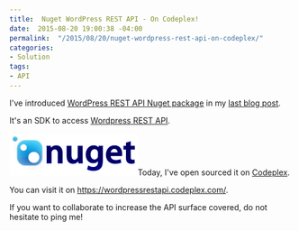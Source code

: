 ```yaml
---
title:  Nuget WordPress REST API - On Codeplex!
date:  2015-08-20 19:00:38 -04:00
permalink:  "/2015/08/20/nuget-wordpress-rest-api-on-codeplex/"
categories:
- Solution
tags:
- API
---
```

I've introduced <a href="https://www.nuget.org/packages/WordpressRestApi/" target="_blank">WordPress REST API Nuget package</a> in my <a href="http://vincentlauzon.com/2015/08/16/nuget-wordpress-rest-api-authentication/">last blog post</a>.

It's an SDK to access <a href="https://developer.wordpress.com/docs/api/" target="_blank">Wordpress REST API</a>.

<a href="/assets/2015/8/nuget-wordpress-rest-api-on-codeplex/nugetlogo1.png"><img class="size-full wp-image-1180 alignleft" src="/assets/2015/8/nuget-wordpress-rest-api-on-codeplex/nugetlogo1.png" alt="nugetlogo[1]" width="228" height="75" /></a>Today, I've open sourced it on <a href="https://www.codeplex.com/" target="_blank">Codeplex</a>.

You can visit it on <a href="https://wordpressrestapi.codeplex.com/" target="_blank">https://wordpressrestapi.codeplex.com/</a>.

If you want to collaborate to increase the API surface covered, do not hesitate to ping me!